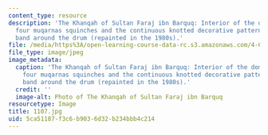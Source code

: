 ```yaml
---
content_type: resource
description: 'The Khanqah of Sultan Faraj ibn Barquq: Interior of the dome with the
  four muqarnas squinches and the continuous knotted decorative pattern and inscription
  band around the drum (repainted in the 1980s).'
file: /media/https%3A/open-learning-course-data-rc.s3.amazonaws.com/4-614-religious-architecture-and-islamic-cultures-fall-2002/5ca51187f3c6b9036d32b234bbb4c214_1107.jpg
file_type: image/jpeg
image_metadata:
  caption: 'The Khanqah of Sultan Faraj ibn Barquq: Interior of the dome with the
    four muqarnas squinches and the continuous knotted decorative pattern and inscription
    band around the drum (repainted in the 1980s).'
  credit: ''
  image-alt: Photo of The Khanqah of Sultan Faraj ibn Barquq
resourcetype: Image
title: 1107.jpg
uid: 5ca51187-f3c6-b903-6d32-b234bbb4c214
---
```

